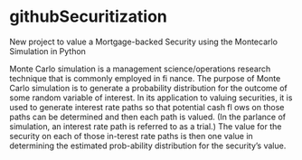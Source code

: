 # githubSecuritization
New project to value a Mortgage-backed Security using the Montecarlo Simulation in Python

Monte Carlo simulation is a management science/operations research technique  that  is  commonly  employed  in  fi  nance.  The  purpose  of  Monte Carlo simulation is to generate a probability distribution for the outcome of some random variable of interest. In its application to valuing securities, it is used to generate interest rate paths so that potential cash fl ows on those paths can be determined and then each path is valued. (In the parlance of simulation, an interest rate path is referred to as a trial.) The value for the security on each of those in-terest rate paths is then one value in determining the estimated prob-ability distribution for the security’s value.
